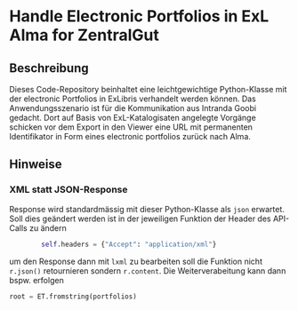 # Handle Electronic Portfolios in ExL Alma for ZentralGut

## Beschreibung

Dieses Code-Repository beinhaltet eine leichtgewichtige Python-Klasse mit der electronic Portfolios in ExLibris verhandelt werden können. Das Anwendungsszenario ist für die Kommunikation aus Intranda Goobi gedacht. Dort auf Basis von ExL-Katalogisaten angelegte Vorgänge schicken vor dem Export in den Viewer eine URL mit permanenten Identifikator in Form eines electronic portfolios zurück nach Alma.

## Hinweise

### XML statt JSON-Response
Response wird standardmässig mit dieser Python-Klasse als `json` erwartet. Soll dies geändert werden ist in der jeweiligen Funktion der Header des API-Calls zu ändern

```python
        self.headers = {"Accept": "application/xml"}    
```

um den Response dann mit `lxml` zu bearbeiten soll die Funktion nicht `r.json()` retournieren sondern `r.content`. Die Weiterverabeitung kann dann bspw. erfolgen

```python
root = ET.fromstring(portfolios)
```